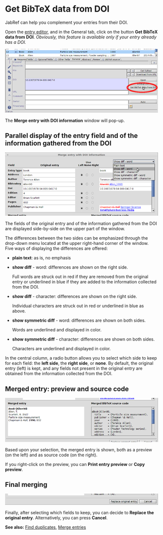 # Get BibTeX data from DOI

JabRef can help you complement your entries from their DOI.

Open the [entry editor](../general/entryeditor.md), and in the General tab, click on the button **Get BibTeX data from DOI**. _Obviously, this feature is available only if your entry already has a DOI._

![Screenshot of general tab](../.gitbook/assets/getbibtexdatafromdoi-main%20%281%29.png)

The **Merge entry with DOI information** window will pop-up.

## Parallel display of the entry field and of the information gathered from the DOI

![Screenshot of the parallel display](../.gitbook/assets/getbibtexdatafromdoi-paralleldisplay%20%281%29.png)

The fields of the original entry and of the information gathered from the DOI are displayed side-by-side on the upper part of the window.

The differences between the two sides can be emphasized through the drop-down menu located at the upper right-hand corner of the window. Five ways of displaying the differences are offered:

* **plain text**: as is, no emphasis
* **show diff** - word: differences are shown on the right side.

  Full words are struck out in red if they are removed from the original entry or underlined in blue if they are added to the information collected from the DOI.

* **show diff** - character: differences are shown on the right side.

  Individual characters are struck out in red or underlined in blue as above.

* **show symmetric diff** - word: differences are shown on both sides.

  Words are underlined and displayed in color.

* **show symmetric diff** - character: differences are shown on both sides.

  Characters are underlined and displayed in color.

In the central column, a radio button allows you to select which side to keep for each field: the **left side**, the **right side**, or **none**. By default, the original entry \(left\) is kept, and any fields not present in the original entry are obtained from the information collected from the DOI.

## Merged entry: preview and source code

![Screenshot of the preview and source code for the merged entry](../.gitbook/assets/getbibtexdatafromdoi-previewandcode%20%281%29.png)

Based upon your selection, the merged entry is shown, both as a preview \(on the left\) and as source code \(on the right\).

If you right-click on the preview, you can **Print entry preview** or **Copy preview**.

## Final merging

![Screenshot of choosing to replace the original entry or not](../.gitbook/assets/getbibtexdatafromdoi-selecting%20%281%29%20%281%29%20%281%29.png)

Finally, after selecting which fields to keep, you can decide to **Replace the original entry**. Alternatively, you can press **Cancel**.

**See also:** [Find duplicates](findduplicates.md), [Merge entries](mergeentries.md)

